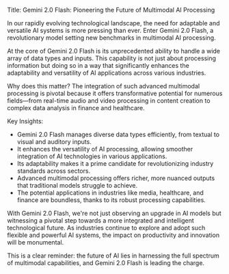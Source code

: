 Title: Gemini 2.0 Flash: Pioneering the Future of Multimodal AI Processing

In our rapidly evolving technological landscape, the need for adaptable and versatile AI systems is more pressing than ever. Enter Gemini 2.0 Flash, a revolutionary model setting new benchmarks in multimodal AI processing.

At the core of Gemini 2.0 Flash is its unprecedented ability to handle a wide array of data types and inputs. This capability is not just about processing information but doing so in a way that significantly enhances the adaptability and versatility of AI applications across various industries.

Why does this matter? The integration of such advanced multimodal processing is pivotal because it offers transformative potential for numerous fields—from real-time audio and video processing in content creation to complex data analysis in finance and healthcare.

Key Insights:
- Gemini 2.0 Flash manages diverse data types efficiently, from textual to visual and auditory inputs.
- It enhances the versatility of AI processing, allowing smoother integration of AI technologies in various applications.
- Its adaptability makes it a prime candidate for revolutionizing industry standards across sectors.
- Advanced multimodal processing offers richer, more nuanced outputs that traditional models struggle to achieve.
- The potential applications in industries like media, healthcare, and finance are boundless, thanks to its robust processing capabilities.

With Gemini 2.0 Flash, we're not just observing an upgrade in AI models but witnessing a pivotal step towards a more integrated and intelligent technological future. As industries continue to explore and adopt such flexible and powerful AI systems, the impact on productivity and innovation will be monumental.

This is a clear reminder: the future of AI lies in harnessing the full spectrum of multimodal capabilities, and Gemini 2.0 Flash is leading the charge.